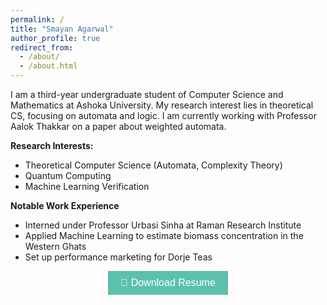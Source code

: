 ```yaml
---
permalink: /
title: "Smayan Agarwal"
author_profile: true
redirect_from: 
  - /about/
  - /about.html
---
```


I am a third-year undergraduate student of Computer Science and Mathematics at Ashoka University. My research interest lies in theoretical CS, focusing on automata and logic. I am currently working with Professor Aalok Thakkar on a paper about weighted automata.

**Research Interests:**
- Theoretical Computer Science (Automata, Complexity Theory)
- Quantum Computing
- Machine Learning Verification

**Notable Work Experience**
- Interned under Professor Urbasi Sinha at Raman Research Institute
- Applied Machine Learning to estimate biomass concentration in the Western Ghats
- Set up performance marketing for Dorje Teas

<p align="center">
  <a href="files/Smayan Agarwal Resume H2 2024.pdf" download>
      <button style="background-color:#5cc1ac; color:white; border:none; padding:10px 20px; font-size:16px; cursor:pointer;">
          📄 Download Resume
      </button>
  </a>
</p>
